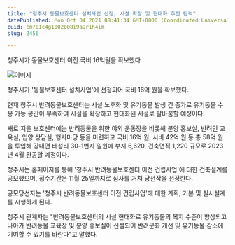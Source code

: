 ```yaml
---
title: "청주시 동물보호센터 설치사업 선정, 시설 확장 및 현대화 추진 탄력"
datePublished: Mon Oct 04 2021 08:41:34 GMT+0000 (Coordinated Universal Time)
cuid: cm701c4g1002008i9a9r1h4im
slug: 2456

---
```



청주시가 동물보호센터 이전 국비 16억원을 확보했다

![이미지](https://cdn.hashnode.com/res/hashnode/image/upload/v1739251330242/1842720a-8206-4825-b894-97296afb3050.jpeg)

청주시가 '동물보호센터 설치사업'에 선정되어 국비 16억 원을 확보했다.

현재 청주시 반려동물보호센터는 시설 노후화 및 유기동물 발생 건 증가로 유기동물 수용 가능 공간이 부족하여 시설을 확장하고 현대화된 시설로 탈바꿈할 예정이다.

새로 지을 보호센터에는 반려동물을 위한 야외 운동장을 비롯해 분양 홍보실, 반려인 교육실, 입양 상담실, 행사마당 등을 마련하고 국비 16억 원, 시비 42억 원 등 총 58억 원을 투입해 강내면 태성리 30-1번지 일원에 부지 6,620, 건축면적 1,220 규모로 2023년 4월 완공할 예정이다.

청주시는 홈페이지를 통해 '청주시 반려동물보호센터 이전 건립사업'에 대한 건축설계를 공모했으며, 접수기간은 11월 25일까지로 심사를 거쳐 당선작을 선정한다.

공모당선자는 '청주시 반려동물보호센터 이전 건립사업'에 대한 계획, 기본 및 실시설계를 시행하게 된다.

청주시 관계자는 "반려동물보호센터의 시설 현대화로 유기동물의 복지 수준이 향상되고 나아가 반려동물 교육장 및 분양 홍보실이 신설되어 반려문화 개선 및 유기동물 감소에 기여할 수 있기를 바란다"고 말했다.